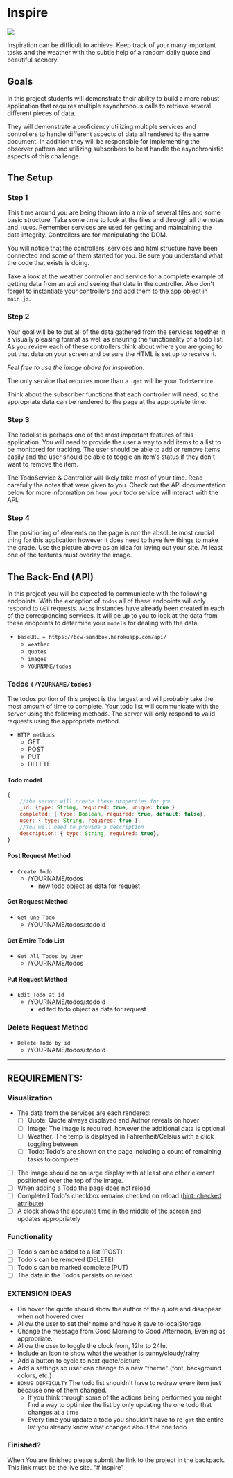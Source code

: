 # Inspire
<div class="text-center">
    <img class="img-responsive" src="/inspire.png"/>
</div>

Inspiration can be difficult to achieve. Keep track of your many important tasks and the weather with the subtle help of a random daily quote and beautiful scenery.

## Goals
In this project students will demonstrate their ability to build a more robust application that requires multiple asynchronous calls to retrieve several different pieces of data.

They will demonstrate a proficiency utilizing multiple services and controllers to handle different aspects of data all rendered to the same document. In addition they will be responsible for implementing the observer pattern and utilizing subscribers to best handle the asynchronistic aspects of this challenge. 


## The Setup

### Step 1

This time around you are being thrown into a mix of several files and some basic structure. Take some time to look at the files and through all the notes and `TODO`s. Remember services are used for getting and maintaining the data integrity. Controllers are for manipulating the DOM.

You will notice that the controllers, services and html structure have been connected and some of them started for you. Be sure you understand what the code that exists is doing. 

Take a look at the weather controller and service for a complete example of getting data from an api and seeing that data in the controller. Also don't forget to instantiate your controllers and add them to the app object in `main.js`.

### Step 2

Your goal will be to put all of the data gathered from the services together in a visually pleasing format as well as ensuring the functionality of a todo list. As you review each of these controllers think about where you are going to put that data on your screen and be sure the HTML is set up to receive it.

*Feel free to use the image above for inspiration.*

The only service that requires more than a `.get` will be your `TodoService`.

Think about the subscriber functions that each controller will need, so the appropriate data can be rendered to the page at the appropriate time.

### Step 3

The todolist is perhaps one of the most important features of this application. You will need to provide the user a way to add items to a list to be monitored for tracking. The user should be able to add or remove items easily and the user should be able to toggle an item's status if they don't want to remove the item.

The TodoService & Controller will likely take most of your time. Read carefully the notes that were given to you. Check out the API documentation below for more information on how your todo service will interact with the API.

### Step 4

The positioning of elements on the page is not the absolute most crucial thing for this application however it does need to have few things to make the grade. Use the picture above as an idea for laying out your site. At least one of the features must overlay the image. 
  
## The Back-End (API)

In this project you will be expected to communicate with the following endpoints. With the exception of `todos` all of these endpoints will only respond to `GET` requests. `Axios` instances have already been created in each of the corresponding services. It will be up to you to look at the data from these endpoints to determine your `models` for dealing with the data. 

- `baseURL = https://bcw-sandbox.herokuapp.com/api/`
    - `weather`
    - `quotes`
    - `images`
    - `YOURNAME/todos`

### Todos `(/YOURNAME/todos)`

The todos portion of this project is the largest and will probably take the most amount of time to complete. Your todo list will communicate with the server using the following methods. The server will only respond to valid requests using the appropriate method.

- `HTTP methods`
    - GET
    - POST
    - PUT
    - DELETE

#### Todo model
```javascript
{
    //the server will create these properties for you
    _id: {type: String, required: true, unique: true }
    completed: { type: Boolean, required: true, default: false},
    user: { type: String, required: true },
    //You will need to provide a description
    description: { type: String, required: true},
}
```

#### Post Request Method
- `Create Todo`
    - /YOURNAME/todos 
        - new todo object as data for request

#### Get Request Method
- `Get One Todo`
    - /YOURNAME/todos/:todoId

#### Get Entire Todo List 
- `Get All Todos by User`
    - /YOURNAME/todos

#### Put Request Method
- `Edit Todo at id`
    - /YOURNAME/todos/:todoId 
        - edited todo object as data for request

### Delete Request Method
- `Delete Todo by id`
    - /YOURNAME/todos/:todoId 

---------------------------------

## REQUIREMENTS:
 ### Visualization
- The data from the services are each rendered:
  - [ ] Quote: Quote always displayed and Author reveals on hover
  - [ ] Image: The image is required, however the additional data is optional
  - [ ] Weather: The temp is displayed in Fahrenheit/Celsius with a click toggling between
  - [ ] Todo: Todo's are shown on the page including a count of remaining tasks to complete
- [ ] The image should be on large display with at least one other element positioned over the top of the image.
- [ ] When adding a Todo the page does not reload
- [ ] Completed Todo's checkbox remains checked on reload ([hint: checked attribute](https://www.w3schools.com/tags/att_input_checked.asp))
- [ ] A clock shows the accurate time in the middle of the screen and updates appropriately
   
 ### Functionality
 - [ ] Todo's can be added to a list (POST)
 - [ ] Todo's can be removed (DELETE)
 - [ ] Todo's can be marked complete (PUT)
 - [ ] The data in the Todos persists on reload

### EXTENSION IDEAS 
- On hover the quote should show the author of the quote and disappear when not hovered over
- Allow the user to set their name and have it save to localStorage
- Change the message from Good Morning to Good Afternoon, Evening as appropriate. 
- Allow the user to toggle the clock from, 12hr to 24hr. 
- Include an Icon to show what the weather is sunny/cloudy/rainy
- Add a button to cycle to next quote/picture
- Add a settings so user can change to a new "theme" (font, background colors, etc.)
- `BONUS DIFFICULTY` The todo list shouldn't have to redraw every item just because one of them changed. 
    - If you think through some of the actions being performed you might find a way to optimize the list by only updating the one todo that changes at a time
    - Every time you update a todo you shouldn't have to re-`get` the entire list you already know what changed about the one todo
    
### Finished?
When You are finished please submit the link to the project in the backpack. This link must be the live site.
"# inspire" 
